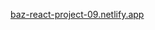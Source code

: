 <a href="https://baz-react-project-09.netlify.app" target="_blank">baz-react-project-09.netlify.app</a>
